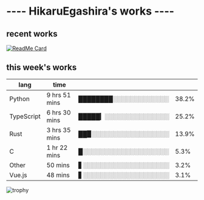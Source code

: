 # ---- HikaruEgashira's works ----

## recent works

[![ReadMe Card](https://github-readme-stats.vercel.app/api/pin/?username=twin-te&repo=twinte-front)](https://github.com/twin-te/twinte-front)

## this week's works

| lang        | time           |                       |        |
| ----------- | -------------- | --------------------- | ------ |
| Python      | 9 hrs 51 mins  | ████████░░░░░░░░░░░░░ |  38.2% |
| TypeScript  | 6 hrs 30 mins  | █████▎░░░░░░░░░░░░░░░ |  25.2% |
| Rust        | 3 hrs 35 mins  | ██▉░░░░░░░░░░░░░░░░░░ |  13.9% |
| C           | 1 hr 22 mins   | █░░░░░░░░░░░░░░░░░░░░ |   5.3% |
| Other       | 50 mins        | ▋░░░░░░░░░░░░░░░░░░░░ |   3.2% |
| Vue.js      | 48 mins        | ▋░░░░░░░░░░░░░░░░░░░░ |   3.1% |

![trophy](https://github-profile-trophy.vercel.app/?username=HikaruEgashira&theme=flat)
